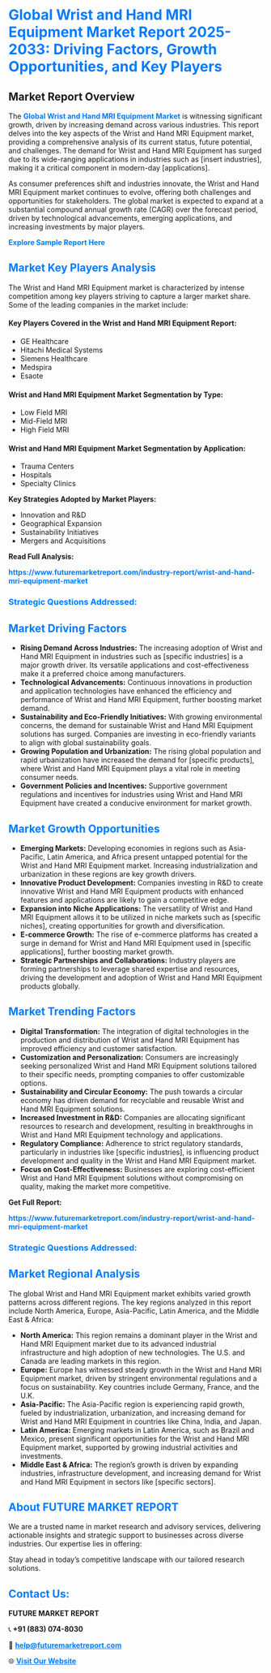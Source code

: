 <h1 style="color: #007BFF;">Global Wrist and Hand MRI Equipment Market Report 2025-2033: Driving Factors, Growth Opportunities, and Key Players</h1>

<section id="overview">
<h2>Market Report Overview</h2>
<p>The <a href="https://www.futuremarketreport.com/industry-report/wrist-and-hand-mri-equipment-market" style="color: #007BFF; text-decoration: none;"><strong>Global Wrist and Hand MRI Equipment Market</strong></a> is witnessing significant growth, driven by increasing demand across various industries. This report delves into the key aspects of the Wrist and Hand MRI Equipment market, providing a comprehensive analysis of its current status, future potential, and challenges. The demand for Wrist and Hand MRI Equipment has surged due to its wide-ranging applications in industries such as [insert industries], making it a critical component in modern-day [applications].</p>
<p>As consumer preferences shift and industries innovate, the Wrist and Hand MRI Equipment market continues to evolve, offering both challenges and opportunities for stakeholders. The global market is expected to expand at a substantial compound annual growth rate (CAGR) over the forecast period, driven by technological advancements, emerging applications, and increasing investments by major players.</p>
</section>

<section id="overview">
<p><a href="https://www.futuremarketreport.com/request-sample/reportId=105526" style="color: #007BFF; text-decoration: none;"><strong>Explore Sample Report Here</strong></a></p>
</section>

<section id="key-players">
<h2 style="color: #007BFF;">Market Key Players Analysis</h2>
<p>The Wrist and Hand MRI Equipment market is characterized by intense competition among key players striving to capture a larger market share. Some of the leading companies in the market include:</p>
<h4>Key Players Covered in the Wrist and Hand MRI Equipment Report:</h4>
<ul><li>GE Healthcare</li><li>Hitachi Medical Systems</li><li>Siemens Healthcare</li><li>Medspira</li><li>Esaote</li></ul>
<h4>Wrist and Hand MRI Equipment Market Segmentation by Type:</h4>
<ul><li>Low Field MRI</li><li>Mid-Field MRI</li><li>High Field MRI</li></ul>

<h4>Wrist and Hand MRI Equipment Market Segmentation by Application:</h4>
<ul><li>Trauma Centers</li><li>Hospitals</li><li>Specialty Clinics</li></ul>
<p><strong>Key Strategies Adopted by Market Players:</strong></p>
<ul>
<li>Innovation and R&D</li>
<li>Geographical Expansion</li>
<li>Sustainability Initiatives</li>
<li>Mergers and Acquisitions</li>
</ul>
</section>

<section>
<p><strong>Read Full Analysis: </strong></p><a href="https://www.futuremarketreport.com/industry-report/wrist-and-hand-mri-equipment-market" style="color: #007BFF; text-decoration: none;"><strong>https://www.futuremarketreport.com/industry-report/wrist-and-hand-mri-equipment-market</strong></a>
<h3 style="color: #007BFF;">Strategic Questions Addressed:</h3>
</section>

<section id="driving-factors">
<h2 style="color: #007BFF;">Market Driving Factors</h2>
<ul>
<li><strong>Rising Demand Across Industries:</strong> The increasing adoption of Wrist and Hand MRI Equipment in industries such as [specific industries] is a major growth driver. Its versatile applications and cost-effectiveness make it a preferred choice among manufacturers.</li>
<li><strong>Technological Advancements:</strong> Continuous innovations in production and application technologies have enhanced the efficiency and performance of Wrist and Hand MRI Equipment, further boosting market demand.</li>
<li><strong>Sustainability and Eco-Friendly Initiatives:</strong> With growing environmental concerns, the demand for sustainable Wrist and Hand MRI Equipment solutions has surged. Companies are investing in eco-friendly variants to align with global sustainability goals.</li>
<li><strong>Growing Population and Urbanization:</strong> The rising global population and rapid urbanization have increased the demand for [specific products], where Wrist and Hand MRI Equipment plays a vital role in meeting consumer needs.</li>
<li><strong>Government Policies and Incentives:</strong> Supportive government regulations and incentives for industries using Wrist and Hand MRI Equipment have created a conducive environment for market growth.</li>
</ul>
</section>

<section id="growth-opportunities">
<h2 style="color: #007BFF;">Market Growth Opportunities</h2>
<ul>
<li><strong>Emerging Markets:</strong> Developing economies in regions such as Asia-Pacific, Latin America, and Africa present untapped potential for the Wrist and Hand MRI Equipment market. Increasing industrialization and urbanization in these regions are key growth drivers.</li>
<li><strong>Innovative Product Development:</strong> Companies investing in R&D to create innovative Wrist and Hand MRI Equipment products with enhanced features and applications are likely to gain a competitive edge.</li>
<li><strong>Expansion into Niche Applications:</strong> The versatility of Wrist and Hand MRI Equipment allows it to be utilized in niche markets such as [specific niches], creating opportunities for growth and diversification.</li>
<li><strong>E-commerce Growth:</strong> The rise of e-commerce platforms has created a surge in demand for Wrist and Hand MRI Equipment used in [specific applications], further boosting market growth.</li>
<li><strong>Strategic Partnerships and Collaborations:</strong> Industry players are forming partnerships to leverage shared expertise and resources, driving the development and adoption of Wrist and Hand MRI Equipment products globally.</li>
</ul>
</section>

<section id="trending-factors">
<h2 style="color: #007BFF;">Market Trending Factors</h2>
<ul>
<li><strong>Digital Transformation:</strong> The integration of digital technologies in the production and distribution of Wrist and Hand MRI Equipment has improved efficiency and customer satisfaction.</li>
<li><strong>Customization and Personalization:</strong> Consumers are increasingly seeking personalized Wrist and Hand MRI Equipment solutions tailored to their specific needs, prompting companies to offer customizable options.</li>
<li><strong>Sustainability and Circular Economy:</strong> The push towards a circular economy has driven demand for recyclable and reusable Wrist and Hand MRI Equipment solutions.</li>
<li><strong>Increased Investment in R&D:</strong> Companies are allocating significant resources to research and development, resulting in breakthroughs in Wrist and Hand MRI Equipment technology and applications.</li>
<li><strong>Regulatory Compliance:</strong> Adherence to strict regulatory standards, particularly in industries like [specific industries], is influencing product development and quality in the Wrist and Hand MRI Equipment market.</li>
<li><strong>Focus on Cost-Effectiveness:</strong> Businesses are exploring cost-efficient Wrist and Hand MRI Equipment solutions without compromising on quality, making the market more competitive.</li>
</ul>
</section>

<section>
<p><strong>Get Full Report: </strong></p><a href="https://www.futuremarketreport.com/industry-report/wrist-and-hand-mri-equipment-market" style="color: #007BFF; text-decoration: none;"><strong>https://www.futuremarketreport.com/industry-report/wrist-and-hand-mri-equipment-market</strong></a>
<h3 style="color: #007BFF;">Strategic Questions Addressed:</h3>
</section>


<section id="regional-analysis">
<h2 style="color: #007BFF;">Market Regional Analysis</h2>
<p>The global Wrist and Hand MRI Equipment market exhibits varied growth patterns across different regions. The key regions analyzed in this report include North America, Europe, Asia-Pacific, Latin America, and the Middle East & Africa:</p>
<ul>
<li><strong>North America:</strong> This region remains a dominant player in the Wrist and Hand MRI Equipment market due to its advanced industrial infrastructure and high adoption of new technologies. The U.S. and Canada are leading markets in this region.</li>
<li><strong>Europe:</strong> Europe has witnessed steady growth in the Wrist and Hand MRI Equipment market, driven by stringent environmental regulations and a focus on sustainability. Key countries include Germany, France, and the U.K.</li>
<li><strong>Asia-Pacific:</strong> The Asia-Pacific region is experiencing rapid growth, fueled by industrialization, urbanization, and increasing demand for Wrist and Hand MRI Equipment in countries like China, India, and Japan.</li>
<li><strong>Latin America:</strong> Emerging markets in Latin America, such as Brazil and Mexico, present significant opportunities for the Wrist and Hand MRI Equipment market, supported by growing industrial activities and investments.</li>
<li><strong>Middle East & Africa:</strong> The region’s growth is driven by expanding industries, infrastructure development, and increasing demand for Wrist and Hand MRI Equipment in sectors like [specific sectors].</li>
</ul>
</section>

<footer>
<h2 style="color: #007BFF;">About FUTURE MARKET REPORT</h2>
<p>We are a trusted name in market research and advisory services, delivering actionable insights and strategic support to businesses across diverse industries. Our expertise lies in offering:</p>

<p>Stay ahead in today’s competitive landscape with our tailored research solutions.</p>

<h2 style="color: #007BFF;">Contact Us:</h2>
<p><strong>FUTURE MARKET REPORT</strong></p>
<p>📞 <strong>+91 (883) 074-8030</strong></p>
<p>📧 <strong><a href="mailto:help@futuremarketreport.com" style="color: #007BFF;">help@futuremarketreport.com</a></strong></p>
<p>🌐 <strong><a href="https://www.futuremarketreport.com/" style="color: #007BFF;">Visit Our Website</a></strong></p>
</footer>